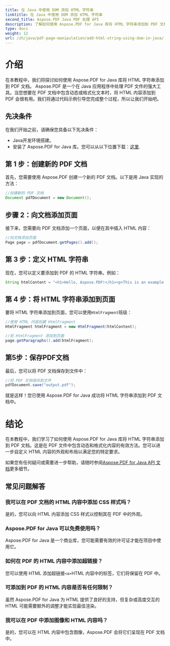 ```yaml
---
title: 在 Java 中使用 DOM 添加 HTML 字符串
linktitle: 在 Java 中使用 DOM 添加 HTML 字符串
second_title: Aspose.PDF Java PDF 处理 API
description: 了解如何使用 Aspose.PDF for Java 库将 HTML 字符串添加到 PDF 文档。本分步指南将通过源代码示例向您展示该过程。
type: docs
weight: 12
url: /zh/java/pdf-page-manipulation/add-html-string-using-dom-in-java/
---
```


# 介绍
在本教程中，我们将探讨如何使用 Aspose.PDF for Java 库将 HTML 字符串添加到 PDF 文档。 Aspose.PDF 是一个在 Java 应用程序中处理 PDF 文件的强大工具。当您想要在 PDF 文档中包含动态或格式化文本时，将 HTML 内容添加到 PDF 会很有用。我们将通过代码示例引导您完成整个过程，所以让我们开始吧。

## 先决条件
在我们开始之前，请确保您具备以下先决条件：
- Java开发环境搭建。
- 安装了 Aspose.PDF for Java 库。您可以从以下位置下载：[这里](https://releases.aspose.com/pdf/java/).

## 第 1 步：创建新的 PDF 文档
首先，您需要使用 Aspose.PDF 创建一个新的 PDF 文档。以下是用 Java 实现的方法：

```java
//创建新的 PDF 文档
Document pdfDocument = new Document();
```

## 步骤 2：向文档添加页面
接下来，您需要向 PDF 文档添加一个页面，以便在其中插入 HTML 内容：

```java
//向文档添加页面
Page page = pdfDocument.getPages().add();
```

## 第 3 步：定义 HTML 字符串
现在，您可以定义要添加到 PDF 的 HTML 字符串。例如：

```java
String htmlContent = "<h1>Hello, Aspose.PDF!</h1><p>This is an example of adding HTML content to a PDF document.</p>";
```

## 第 4 步：将 HTML 字符串添加到页面
要将 HTML 字符串添加到页面，您可以使用`HtmlFragment`班级：

```java
//使用 HTML 内容创建 HtmlFragment
HtmlFragment htmlFragment = new HtmlFragment(htmlContent);

//将 HtmlFragment 添加到页面
page.getParagraphs().add(htmlFragment);
```

## 第5步：保存PDF文档
最后，您可以将 PDF 文档保存到文件中：

```java
//将 PDF 文档保存到文件
pdfDocument.save("output.pdf");
```

就是这样！您已使用 Aspose.PDF for Java 成功将 HTML 字符串添加到 PDF 文档中。

# 结论
在本教程中，我们学习了如何使用 Aspose.PDF for Java 库将 HTML 字符串添加到 PDF 文档。这是在 PDF 文件中包含动态和格式化内容的有效方法。您可以进一步自定义 HTML 内容的外观和布局以满足您的特定要求。

如果您有任何疑问或需要进一步帮助，请随时参阅[Aspose.PDF for Java API 文档](https://reference.aspose.com/pdf/java/)更多细节。

## 常见问题解答

### 我可以在 PDF 文档的 HTML 内容中添加 CSS 样式吗？
   是的，您可以向 HTML 内容添加 CSS 样式以控制其在 PDF 中的外观。

### Aspose.PDF for Java 可以免费使用吗？
   Aspose.PDF for Java 是一个商业库，您可能需要有效的许可证才能在项目中使用它。

### 如何在 PDF 的 HTML 内容中添加超链接？
   您可以使用 HTML 添加超链接`<a>`HTML 内容中的标签，它们将保留在 PDF 中。

### 可添加到 PDF 的 HTML 内容是否有任何限制？
   虽然 Aspose.PDF for Java 为 HTML 提供了良好的支持，但复杂或高度交互的 HTML 可能需要额外的调整才能实现最佳渲染。

### 我可以在 PDF 中添加图像和 HTML 内容吗？
   是的，您可以在 HTML 内容中包含图像，Aspose.PDF 会将它们呈现在 PDF 文档中。